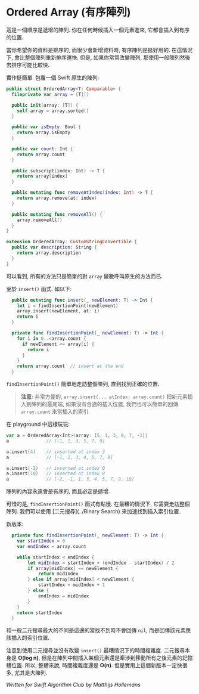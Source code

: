 # Ordered Array (有序陣列)

<!--
This is an array that is always sorted from low to high. Whenever you add a new item to this array, it is inserted in its sorted position.

An ordered array is useful for when you want your data to be sorted and you're inserting new items relatively rarely. In that case, it's faster than sorting the entire array. However, if you need to change the array often, it's probably faster to use a regular array and sort it manually.

The implementation is quite basic. It's simply a wrapper around Swift's built-in array:
-->

這是一個順序是遞增的陣列. 你在任何時候插入一個元素進來, 它都會插入到有序的位置.

當你希望你的資料是排序的, 而很少會新增資料時, 有序陣列是挺好用的. 在這情況下, 會比整個陣列重新排序還快. 但是, 如果你常常改變陣列, 那使用一般陣列然後去排序可能比較快.

實作挺簡單. 包覆一個 Swift 原生的陣列:


```swift
public struct OrderedArray<T: Comparable> {
  fileprivate var array = [T]()

  public init(array: [T]) {
    self.array = array.sorted()
  }

  public var isEmpty: Bool {
    return array.isEmpty
  }

  public var count: Int {
    return array.count
  }

  public subscript(index: Int) -> T {
    return array[index]
  }

  public mutating func removeAtIndex(index: Int) -> T {
    return array.remove(at: index)
  }

  public mutating func removeAll() {
    array.removeAll()
  }
}

extension OrderedArray: CustomStringConvertible {
  public var description: String {
    return array.description
  }
}
```

<!--
As you can see, all these methods simply call the corresponding method on the internal `array` variable.

What remains is the `insert()` function. Here is an initial stab at it:
-->

可以看到, 所有的方法只是簡單的對 `array` 變數呼叫原生的方法而已.

至於 `insert()` 函式. 如以下:


```swift
  public mutating func insert(_ newElement: T) -> Int {
    let i = findInsertionPoint(newElement)
    array.insert(newElement, at: i)
    return i
  }

  private func findInsertionPoint(_ newElement: T) -> Int {
    for i in 0..<array.count {
      if newElement <= array[i] {
        return i
      }
    }
    return array.count  // insert at the end
  }
```

<!--
The helper function `findInsertionPoint()` simply iterates through the entire array, looking for the right place to insert the new element.

> **Note:** Quite conveniently, `array.insert(... atIndex: array.count)` adds the new object to the end of the array, so if no suitable insertion point was found we can simply return `array.count` as the index.

Here's how you can test it in a playground:
-->

`findInsertionPoint()` 簡單地走訪整個陣列, 直到找到正確的位置.

> **注意:** 非常方便的, `array.insert(... atIndex: array.count)` 把新元素插入到陣列的最尾端, 如果沒有合適的插入位置, 我們也可以簡單的回傳 `array.count` 來當插入的索引.

在 playground 中這樣玩玩:

```swift
var a = OrderedArray<Int>(array: [5, 1, 3, 9, 7, -1])
a              // [-1, 1, 3, 5, 7, 9]

a.insert(4)    // inserted at index 3
a              // [-1, 1, 3, 4, 5, 7, 9]

a.insert(-2)   // inserted at index 0
a.insert(10)   // inserted at index 8
a              // [-2, -1, 1, 3, 4, 5, 7, 9, 10]
```

<!--
The array's contents will always be sorted from low to high, now matter what.

Unfortunately, the current `findInsertionPoint()` function is a bit slow. In the worst case, it needs to scan through the entire array. We can speed this up by using a [binary search](../Binary Search) to find the insertion point.

Here is the new version:
-->

陣列的內容永遠會是有序的, 而且必定是遞增.

可惜的是, `findInsertionPoint()` 函式有點慢. 在最糟的情況下, 它需要走訪整個陣列. 我們可以使用 [二元搜尋](../Binary Search) 來加速找到插入索引位置.

新版本:

```swift
  private func findInsertionPoint(_ newElement: T) -> Int {
    var startIndex = 0
    var endIndex = array.count

    while startIndex < endIndex {
        let midIndex = startIndex + (endIndex - startIndex) / 2
        if array[midIndex] == newElement {
            return midIndex
        } else if array[midIndex] < newElement {
            startIndex = midIndex + 1
        } else {
            endIndex = midIndex
        }
    }
    return startIndex
  }
```

<!--
The big difference with a regular binary search is that this doesn't return `nil` when the value can't be found, but the array index where the element would have been. That's where we insert the new object.

Note that using binary search doesn't change the worst-case running time complexity of `insert()`. The binary search itself takes only **O(log n)** time, but inserting a new object in the middle of an array still involves shifting all remaining elements in memory. So overall, the time complexity is still **O(n)**. But in practice this new version definitely is a lot faster, especially on large arrays.
-->

和一般二元搜尋最大的不同是這邊的當找不到時不會回傳 `nil`, 而是回傳該元素應該插入的索引位置.

注意到使用二元搜尋並沒有改變 `insert()` 最糟情況下的時間複雜度. 二元搜尋本身是 **O(log n)**, 但是在陣列中間插入某個元素還是牽涉到移動所有之後元素的記憶體位置. 所以, 整體來說, 時間複雜度還是 **O(n)**. 但是實用上這個新版本一定快很多, 尤其是大陣列.

*Written for Swift Algorithm Club by Matthijs Hollemans*
